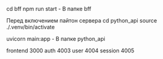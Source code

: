 cd bff
npm run start - В папке bff


Перед включением пайтон сервера
cd python_api
source ./.venv/bin/activate

uvicorn main:app - В папке python_api

frontend 3000
auth 4003
user 4004
session 4005
